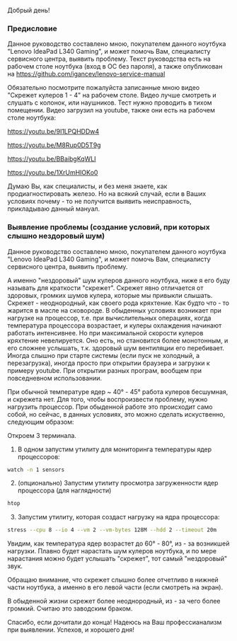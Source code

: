 Добрый день!

### Предисловие

Данное руководство составлено мною, покупателем данного ноутбука "Lenovo IdeaPad L340 Gaming", и может помочь Вам, специалисту сервисного центра, выявить проблему. Текст руководства есть на рабочем столе ноутбука (вход в ОС без пароля), а также опубликован на https://github.com/igancev/lenovo-service-manual

Обязательно посмотрите пожалуйста записанные мною видео "Скрежет кулеров 1 - 4" на рабочем столе. Видео лучше смотреть и слушать с колонок, или наушников. Тест нужно проводить в тихом помещении. Видео загрузил на youtube, также они есть на рабочем столе ноутбука:

https://youtu.be/9I1LPQHDDw4

https://youtu.be/M8Rup0D5T9g

https://youtu.be/BBaibgKqWLI

https://youtu.be/1XrUmHIOKo0

Думаю Вы, как специалисты, и без меня знаете, как продиагностировать железо. Но на всякий случай, если в Ваших условиях почему - то не получится выявить неисправность, прикладываю данный мануал.

### Выявление проблемы (создание условий, при которых слышно нездоровый шум)

Данное руководство составлено мною, покупателем данного ноутбука "Lenovo IdeaPad L340 Gaming", и может помочь Вам, специалисту сервисного центра, выявить проблему.

А именно "нездоровый" шум кулеров данного ноутбука, ниже я его буду называть для краткости "скрежет". Скрежет явно отличается от здоровых, громких шумов кулера, которые мы привыкли слышать. Скрежет - неоднородный, как своего рода кряхтение. Как будто что - то жарится в масле на сковороде. В обыденных условиях возникает при нагрузке на процессор, т.е. при вычислительных операциях, когда температура процессора возрастает, и кулеры охлаждения начинают работать интенсивнее. Но при максимальной скорости кулеров кряхтение невелируется. Оно есть, но становится более монотонным, и его сложнее услышать, т.к. здоровый шум вентиляции его перебивает. Иногда слышно при старте системы (если пуск не холодный, а перезагрузка), иногда просто при открытии браузера и загрузки к примеру youtube. При открытии разных програм, вообщем при повседневном использовании.

При обычной температуре ядер ~ 40° - 45° работа кулеров бесшумная, и скрежета нет. Для того, чтобы воспроизвести проблему, нужно нагрузить процессор. При обыденной работе это происходит само собой, но сейчас, в данных условиях, это можно сделать искуственно, следующим образом:

Откроем 3 терминала. 

1) В одном запустим утилиту для мониторинга температуры ядер процессоров:

```bash
watch -n 1 sensors
```

2) (опционально) Запустим утилиту просмотра загруженности ядер процессора (для наглядности)

```bash
htop
```

3) Запустим утилиту, которая создаст нагрузку на ядра процессора:

```bash
stress --cpu 8 --io 4 --vm 2 --vm-bytes 128M --hdd 2 --timeout 20m
```

Увидим, как температура ядер возрастет до 60° - 80°, из - за возникшей нагрузки. Плавно будет нарастать шум кулеров ноутбука, и по мере нарастания можно будет услышать "скрежет", тот самый "нездоровый" звук. 

Обращаю внимание, что скрежет слышно более отчетливо в нижней части ноутбука, а именно в его левой части (если смотреть на экран).

В обыденной жизни скрежет более неоднородный, из - за чего более громкий. Считаю это заводским браком. 

Спасибо, если дочитали до конца! Надеюсь на Ваш профессианализм при выявлении. Успехов, и хорошего дня!
